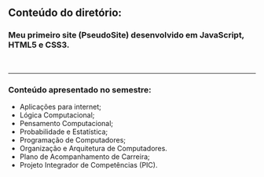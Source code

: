 ## **Conteúdo do diretório:**

### Meu primeiro site (PseudoSite) desenvolvido em JavaScript, HTML5 e CSS3.

</br><hr>

### **Conteúdo apresentado no semestre:**

- Aplicações para internet;
- Lógica Computacional;
- Pensamento Computacional;
- Probabilidade e Estatística;
- Programação de Computadores;
- Organização e Arquitetura de Computadores.
- Plano de Acompanhamento de Carreira;
- Projeto Integrador de Competências (PIC).
